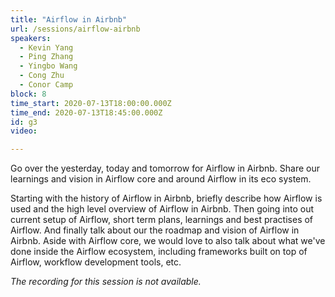 ```yaml
---
title: "Airflow in Airbnb"
url: /sessions/airflow-airbnb
speakers:
  - Kevin Yang
  - Ping Zhang
  - Yingbo Wang
  - Cong Zhu
  - Conor Camp
block: 8
time_start: 2020-07-13T18:00:00.000Z
time_end: 2020-07-13T18:45:00.000Z
id: g3
video: 

---
```


Go over the yesterday, today and tomorrow for Airflow in Airbnb. Share our learnings and vision in Airflow core and around Airflow in its eco system.
<!--more-->


Starting with the history of Airflow in Airbnb, briefly describe how Airflow is used and the high level overview of Airflow in Airbnb. Then going into out current setup of Airflow, short term plans, learnings and best practises of Airflow. And finally talk about our the roadmap and vision of Airflow in Airbnb. Aside with Airflow core, we would love to also talk about what we've done inside the Airflow ecosystem, including frameworks built on top of Airflow, workflow development tools, etc.

*The recording for this session is not available.* 